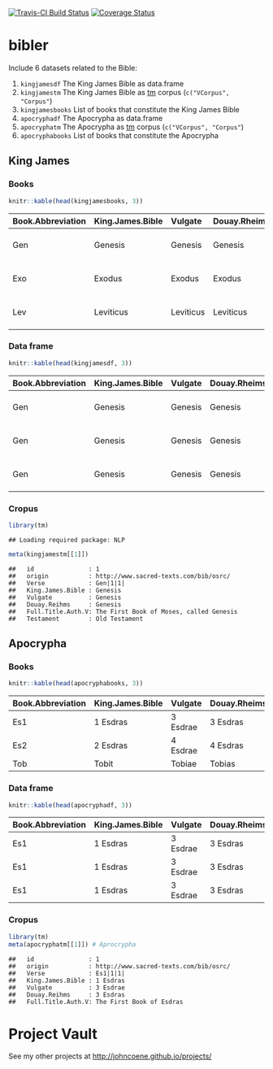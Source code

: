 
[![Travis-CI Build Status](https://travis-ci.org/JohnCoene/bibler.svg?branch=master)](https://travis-ci.org/JohnCoene/bibler)
[![Coverage Status](https://img.shields.io/coveralls/JohnCoene/bibler.svg)](https://coveralls.io/r/JohnCoene/bibler?branch=master)

bibler
======

Include 6 datasets related to the Bible:

1.  `kingjamesdf` The King James Bible as data.frame
2.  `kingjamestm` The King James Bible as [tm](https://cran.r-project.org/package=tm) corpus (`c("VCorpus", "Corpus"`)
3.  `kingjamesbooks` List of books that constitute the King James Bible
4.  `apocryphadf` The Apocrypha as data.frame
5.  `apocryphatm` The Apocrypha as [tm](https://cran.r-project.org/package=tm) corpus (`c("VCorpus", "Corpus"`)
6.  `apocryphabooks` List of books that constitute the Apocrypha

King James
----------

### Books

``` r
knitr::kable(head(kingjamesbooks, 3)) 
```

| Book.Abbreviation | King.James.Bible | Vulgate   | Douay.Rheims | Full.Title.Auth.V                         | Testament     |
|:------------------|:-----------------|:----------|:-------------|:------------------------------------------|:--------------|
| Gen               | Genesis          | Genesis   | Genesis      | The First Book of Moses, called Genesis   | Old Testament |
| Exo               | Exodus           | Exodus    | Exodus       | The Second Book of Moses, called Exodus   | Old Testament |
| Lev               | Leviticus        | Leviticus | Leviticus    | The Third Book of Moses, called Leviticus | Old Testament |

### Data frame

``` r
knitr::kable(head(kingjamesdf, 3)) 
```

| Book.Abbreviation | King.James.Bible | Vulgate | Douay.Rheims | Full.Title.Auth.V                       | Testament     | Verse    | Text                                                                                                                                            |
|:------------------|:-----------------|:--------|:-------------|:----------------------------------------|:--------------|:---------|:------------------------------------------------------------------------------------------------------------------------------------------------|
| Gen               | Genesis          | Genesis | Genesis      | The First Book of Moses, called Genesis | Old Testament | Gen|1|1| | In the beginning God created the heaven and the earth.~                                                                                         |
| Gen               | Genesis          | Genesis | Genesis      | The First Book of Moses, called Genesis | Old Testament | Gen|1|2| | And the earth was without form, and void; and darkness was upon the face of the deep. And the Spirit of God moved upon the face of the waters.~ |
| Gen               | Genesis          | Genesis | Genesis      | The First Book of Moses, called Genesis | Old Testament | Gen|1|3| | And God said, Let there be light: and there was light.~                                                                                         |

### Cropus

``` r
library(tm)
```

    ## Loading required package: NLP

``` r
meta(kingjamestm[[1]])
```

    ##   id               : 1
    ##   origin           : http://www.sacred-texts.com/bib/osrc/
    ##   Verse            : Gen|1|1|
    ##   King.James.Bible : Genesis
    ##   Vulgate          : Genesis
    ##   Douay.Reihms     : Genesis
    ##   Full.Title.Auth.V: The First Book of Moses, called Genesis
    ##   Testament        : Old Testament

Apocrypha
---------

### Books

``` r
knitr::kable(head(apocryphabooks, 3))
```

| Book.Abbreviation | King.James.Bible | Vulgate  | Douay.Rheims | Full.Title.Auth.V         |
|:------------------|:-----------------|:---------|:-------------|:--------------------------|
| Es1               | 1 Esdras         | 3 Esdrae | 3 Esdras     | The First Book of Esdras  |
| Es2               | 2 Esdras         | 4 Esdrae | 4 Esdras     | The Second Book of Esdras |
| Tob               | Tobit            | Tobiae   | Tobias       | Tobit                     |

### Data frame

``` r
knitr::kable(head(apocryphadf, 3))
```

| Book.Abbreviation | King.James.Bible | Vulgate  | Douay.Rheims | Full.Title.Auth.V        | Verse    | Text                                                                                                                                                                                                              |
|:------------------|:-----------------|:---------|:-------------|:-------------------------|:---------|:------------------------------------------------------------------------------------------------------------------------------------------------------------------------------------------------------------------|
| Es1               | 1 Esdras         | 3 Esdrae | 3 Esdras     | The First Book of Esdras | Es1|1|1| | Es1|1|1|And Josias held the feast of the passover in Jerusalem unto his Lord, and offered the passover the fourteenth day of the first month;                                                                     |
| Es1               | 1 Esdras         | 3 Esdrae | 3 Esdras     | The First Book of Esdras | Es1|1|2| | Es1|1|2|Having set the priests according to their daily courses, being arrayed in long garments, in the temple of the Lord.                                                                                       |
| Es1               | 1 Esdras         | 3 Esdrae | 3 Esdras     | The First Book of Esdras | Es1|1|3| | Es1|1|3|And he spake unto the Levites, the holy ministers of Israel, that they should hallow themselves unto the Lord, to set the holy ark of the Lord in the house that king Solomon the son of David had built: |

### Cropus

``` r
library(tm)
meta(apocryphatm[[1]]) # Aprocrypha
```

    ##   id               : 1
    ##   origin           : http://www.sacred-texts.com/bib/osrc/
    ##   Verse            : Es1|1|1|
    ##   King.James.Bible : 1 Esdras
    ##   Vulgate          : 3 Esdrae
    ##   Douay.Reihms     : 3 Esdras
    ##   Full.Title.Auth.V: The First Book of Esdras

Project Vault
=============

See my other projects at <http://johncoene.github.io/projects/>
